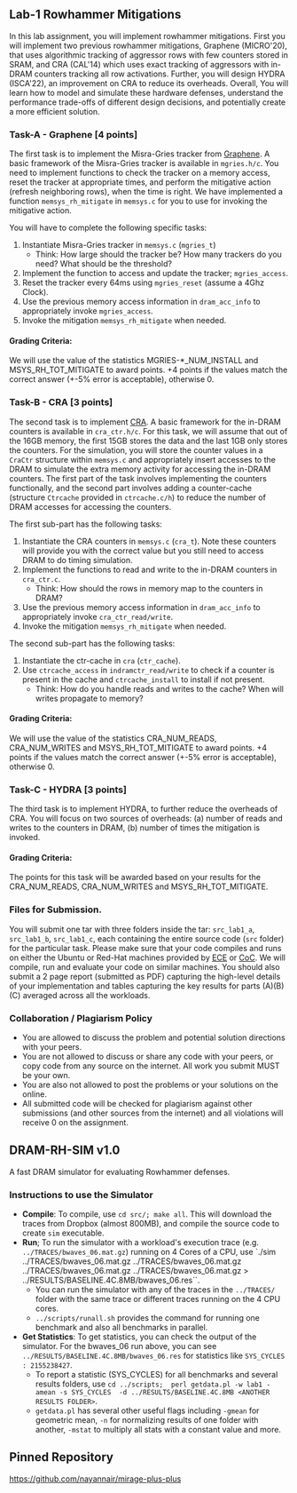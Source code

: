 ## Lab-1 Rowhammer Mitigations
     
In this lab assignment, you will implement rowhammer mitigations. First you will implement two previous rowhammer mitigations, Graphene (MICRO'20), that uses algorithmic tracking of aggressor rows with few counters stored in SRAM, and CRA (CAL'14) which uses exact tracking of aggressors with in-DRAM counters tracking all row activations. Further, you will design HYDRA (ISCA'22), an improvement on CRA to reduce its overheads. Overall, You will learn how to model and simulate these hardware defenses, understand the performance trade-offs of different design decisions, and potentially create a more efficient solution.
  

### Task-A - Graphene [4 points]
The first task is to implement the Misra-Gries tracker from [Graphene](https://www.microarch.org/micro53/papers/738300a001.pdf). A basic framework of the Misra-Gries tracker is available in `mgries.h/c`. You need to implement functions to check the tracker on a memory access, reset the tracker at appropriate times, and perform the mitigative action (refresh neighboring rows), when the time is right. We have implemented a function `memsys_rh_mitigate` in `memsys.c` for you to use for invoking the mitigative action.

You will have to complete the following specific tasks: 
1. Instantiate Misra-Gries tracker in `memsys.c` (`mgries_t`) 
   - Think: How large should the tracker be? How many trackers do you need? What should be the threshold? 
2. Implement the function to access and update the tracker; `mgries_access`.
3. Reset the tracker every 64ms using `mgries_reset` (assume a 4Ghz Clock).
4. Use the previous memory access information in `dram_acc_info` to appropriately invoke `mgries_access`.
5. Invoke the mitigation `memsys_rh_mitigate` when needed.

#### **Grading Criteria:**  
We will use the value of the statistics MGRIES-*_NUM_INSTALL and MSYS_RH_TOT_MITIGATE to award points. +4 points if the values match the correct answer (+-5% error is acceptable), otherwise 0.
  

### Task-B - CRA [3 points]
The second task is to implement [CRA](http://memlab.ece.gatech.edu/papers/CAL_2014_1.pdf). A basic framework for the in-DRAM counters is available in `cra_ctr.h/c`. For this task, we will assume that out of the 16GB memory, the first 15GB stores the data and the last 1GB only stores the counters. For the simulation, you will store the counter values in a `CraCtr` structure within `memsys.c` and appropriately insert accesses to the DRAM to simulate the extra memory activity for accessing the in-DRAM counters. The first part of the task involves implementing the counters functionally, and the second part involves adding a counter-cache (structure `Ctrcache` provided in `ctrcache.c/h`) to reduce the number of DRAM accesses for accessing the counters.

The first sub-part has the following tasks:
1. Instantiate the CRA counters in `memsys.c` (`cra_t`). Note these counters will provide you with the correct value but you still need to access DRAM to do timing simulation. 
2. Implement the functions to read and write to the in-DRAM counters in `cra_ctr.c`.
   - Think: How should the rows in memory map to the counters in DRAM?
3. Use the previous memory access information in `dram_acc_info` to appropriately invoke `cra_ctr_read/write`.
4. Invoke the mitigation `memsys_rh_mitigate` when needed.

The second sub-part has the following tasks:
1. Instantiate the ctr-cache in `cra` (`ctr_cache`).
2. Use `ctrcache_access` in `indramctr_read/write` to check if a counter is present in the cache and `ctrcache_install` to install if not present. 
   - Think: How do you handle reads and writes to the cache? When will writes propagate to memory? 

#### **Grading Criteria:**  
We will use the value of the statistics CRA_NUM_READS, CRA_NUM_WRITES and MSYS_RH_TOT_MITIGATE to award points. +4 points if the values match the correct answer (+-5% error is acceptable), otherwise 0.
  

### Task-C - HYDRA [3 points]
The third task is to implement HYDRA, to further reduce the overheads of CRA. You will focus on two sources of overheads: (a) number of reads and writes to the counters in DRAM, (b) number of times the mitigation is invoked.  


  
#### **Grading Criteria:**  
The points for this task will be awarded  based on your results for the CRA_NUM_READS, CRA_NUM_WRITES and MSYS_RH_TOT_MITIGATE. 

### Files for Submission.
You will submit one tar with three folders inside the tar: `src_lab1_a`, `src_lab1_b`, `src_lab1_c`, each containing the entire source code (`src` folder) for the particular task. Please make sure that your code compiles and runs on either the Ubuntu or Red-Hat machines provided by [ECE](https://help.ece.gatech.edu/labs/names)  or [CoC](https://support.cc.gatech.edu/facilities/general-access-servers). We will compile, run and evaluate your code on similar machines.  You should also submit a 2 page report (submitted as PDF) capturing the high-level details of your implementation and tables capturing the key results for parts (A)(B)(C) averaged across all the workloads. 
  

### Collaboration / Plagiarism Policy
- You are allowed to discuss the problem and potential solution directions with your peers.
- You are not allowed to discuss or share any code with your peers, or copy code from any source on the internet. All work you submit MUST be your own.
- You are also not allowed to post the problems or your solutions on the online.
- All submitted code will be checked for plagiarism against other submissions (and other sources from the internet) and all violations will receive 0 on the assignment.


## DRAM-RH-SIM v1.0
A fast DRAM simulator for evaluating Rowhammer defenses.

### Instructions to use the Simulator
- **Compile**: To compile, use `cd src/; make all`. This will download the traces from Dropbox (almost 800MB), and compile the source code to create `sim` executable.
- **Run**; To run the simulator with a workload's execution trace (e.g. `../TRACES/bwaves_06.mat.gz`) running on 4 Cores of a CPU, use `./sim ../TRACES/bwaves_06.mat.gz ../TRACES/bwaves_06.mat.gz ../TRACES/bwaves_06.mat.gz ../TRACES/bwaves_06.mat.gz > ../RESULTS/BASELINE.4C.8MB/bwaves_06.res``. 
  - You can run the simulator with any of the traces in the `../TRACES/` folder with the same trace or different traces running on the 4 CPU cores. 
  - `../scripts/runall.sh` provides the command for running one benchmark and also all benchmarks in parallel.
- **Get Statistics**: To get statistics, you can check the output of the simulator. For the bwaves_06 run  above, you can see `../RESULTS/BASELINE.4C.8MB/bwaves_06.res` for statistics like `SYS_CYCLES : 2155238427`. 
  - To report a statistic (SYS_CYCLES) for all benchmarks and several results folders, use `cd ../scripts;  perl getdata.pl -w lab1 -amean -s SYS_CYCLES  -d ../RESULTS/BASELINE.4C.8MB <ANOTHER RESULTS FOLDER>`. 
  - `getdata.pl` has several other useful flags including `-gmean` for geometric mean, `-n` for normalizing results of one folder with another, `-mstat` to multiply all stats with a constant value and more.

## Pinned Repository
https://github.com/nayannair/mirage-plus-plus

